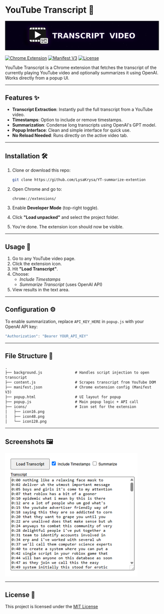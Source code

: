 # YouTube Transcript 📄  
![YouTube Transcript Banner](./Assets/Banner.png)

[![Chrome Extension](https://img.shields.io/badge/Chrome-Extension-brightgreen.svg)](https://chrome.google.com/webstore)
[![Manifest V3](https://img.shields.io/badge/Manifest-v3-blue.svg)](https://developer.chrome.com/docs/extensions/mv3/)
[![License](https://img.shields.io/badge/license-MIT-green.svg)](LICENSE)

YouTube Transcript is a Chrome extension that fetches the transcript of the currently playing YouTube video and optionally summarizes it using OpenAI. Works directly from a popup UI.

---

## Features ✨

- **Transcript Extraction**: Instantly pull the full transcript from a YouTube video.
- **Timestamps**: Option to include or remove timestamps.
- **Summarization**: Condense long transcripts using OpenAI's GPT model.
- **Popup Interface**: Clean and simple interface for quick use.
- **No Reload Needed**: Runs directly on the active video tab.

---

## Installation 🛠️

1. Clone or download this repo:
   ```bash
   git clone https://github.com/LysaKrysa/YT-summarize-extention
   ```

2. Open Chrome and go to:
   ```
   chrome://extensions/
   ```

3. Enable **Developer Mode** (top-right toggle).

4. Click **"Load unpacked"** and select the project folder.

5. You're done. The extension icon should now be visible.

---

## Usage 📖

1. Go to any YouTube video page.
2. Click the extension icon.
3. Hit **"Load Transcript"**.
4. Choose:
   - *Include Timestamps*
   - *Summarize Transcript* (uses OpenAI API)
5. View results in the text area.

---

## Configuration ⚙️

To enable summarization, replace `API_KEY_HERE` in `popup.js` with your OpenAI API key:

```js
"Authorization": "Bearer YOUR_API_KEY"
```

---

## File Structure 📂

```plaintext
.
├── background.js               # Handles script injection to open transcript
├── content.js                  # Scrapes transcript from YouTube DOM
├── manifest.json               # Chrome extension config (Manifest V3)
├── popup.html                  # UI layout for popup
├── popup.js                    # Main popup logic + API call
├── icons/                      # Icon set for the extension
│   ├── icon16.png
│   ├── icon48.png
│   └── icon128.png
```

---

## Screenshots 🖼️

![Screenshot1](./Assets/screenshot.png)

---

## License 📝

This project is licensed under the [MIT License](LICENSE)